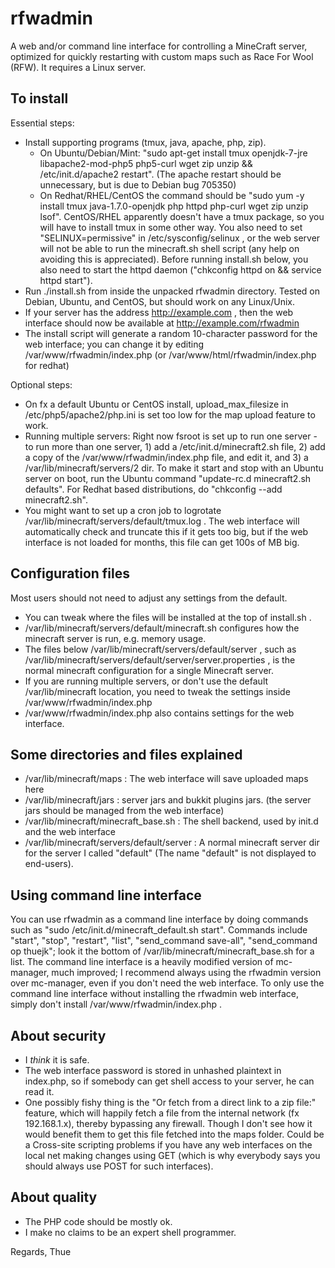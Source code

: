 rfwadmin
========

A web and/or command line interface for controlling a MineCraft server, optimized for quickly restarting with custom maps such as Race For Wool (RFW). It requires a Linux server.

To install
----------

Essential steps:

- Install supporting programs (tmux, java, apache, php, zip).
    - On Ubuntu/Debian/Mint: "sudo apt-get install tmux openjdk-7-jre libapache2-mod-php5 php5-curl wget zip unzip && /etc/init.d/apache2 restart". (The apache restart should be unnecessary, but is due to Debian bug 705350)
    - On Redhat/RHEL/CentOS the command should be "sudo yum -y install tmux java-1.7.0-openjdk php httpd php-curl wget zip unzip lsof". CentOS/RHEL apparently doesn't have a tmux package, so you will have to install tmux in some other way. You also need to set "SELINUX=permissive" in /etc/sysconfig/selinux , or the web server will not be able to run the minecraft.sh shell script (any help on avoiding this is appreciated). Before running install.sh below, you also need to start the httpd daemon ("chkconfig httpd on && service httpd start").
- Run ./install.sh from inside the unpacked rfwadmin directory. Tested on Debian, Ubuntu, and CentOS, but should work on any Linux/Unix.
- If your server has the address http://example.com , then the web interface should now be available at http://example.com/rfwadmin
- The install script will generate a random 10-character password for the web interface; you can change it by editing /var/www/rfwadmin/index.php (or /var/www/html/rfwadmin/index.php for redhat)

Optional steps:

- On fx a default Ubuntu or CentOS install, upload_max_filesize in /etc/php5/apache2/php.ini is set too low for the map upload feature to work.
- Running multiple servers: Right now fsroot is set up to run one server - to run more than one server, 1) add a /etc/init.d/minecraft2.sh file, 2) add a copy of the /var/www/rfwadmin/index.php file, and edit it, and 3) a /var/lib/minecraft/servers/2 dir. To make it start and stop with an Ubuntu server on boot, run the Ubuntu command "update-rc.d minecraft2.sh defaults". For Redhat based distributions, do "chkconfig --add minecraft2.sh".
- You might want to set up a cron job to logrotate /var/lib/minecraft/servers/default/tmux.log . The web interface will automatically check and truncate this if it gets too big, but if the web interface is not loaded for months, this file can get 100s of MB big.

Configuration files
-------------------

Most users should not need to adjust any settings from the default.

- You can tweak where the files will be installed at the top of install.sh .
- /var/lib/minecraft/servers/default/minecraft.sh configures how the minecraft server is run, e.g. memory usage.
- The files below /var/lib/minecraft/servers/default/server , such as /var/lib/minecraft/servers/default/server/server.properties , is the normal minecraft configuration for a single Minecraft server.
- If you are running multiple servers, or don't use the default /var/lib/minecraft location, you need to tweak the settings inside /var/www/rfwadmin/index.php
- /var/www/rfwadmin/index.php also contains settings for the web interface.

Some directories and files explained
------------------------------------

- /var/lib/minecraft/maps : The web interface will save uploaded maps here
- /var/lib/minecraft/jars : server jars and bukkit plugins jars. (the server jars should be managed from the web interface)
- /var/lib/minecraft/minecraft_base.sh : The shell backend, used by init.d and the web interface
- /var/lib/minecraft/servers/default/server : A normal minecraft server dir for the server I called "default" (The name "default" is not displayed to end-users).

Using command line interface
----------------------------

You can use rfwadmin as a command line interface by doing commands such as "sudo /etc/init.d/minecraft_default.sh start". Commands include "start", "stop", "restart", "list", "send_command save-all", "send_command op thuejk"; look it the bottom of /var/lib/minecraft/minecraft_base.sh for a list. The command line interface is a heavily modified version of mc-manager, much improved; I recommend always using the rfwadmin version over mc-manager, even if you don't need the web interface. To only use the command line interface without installing the rfwadmin web interface, simply don't install /var/www/rfwadmin/index.php .

About security
--------------

- I *think* it is safe.
- The web interface password is stored in unhashed plaintext in index.php, so if somebody can get shell access to your server, he can read it.
- One possibly fishy thing is the "Or fetch from a direct link to a zip file:" feature, which will happily fetch a file from the internal network (fx 192.168.1.x), thereby bypassing any firewall. Though I don't see how it would benefit them to get this file fetched into the maps folder. Could be a Cross-site scripting problems if you have any web interfaces on the local net making changes using GET (which is why everybody says you should always use POST for such interfaces).

About quality
-------------

- The PHP code should be mostly ok.
- I make no claims to be an expert shell programmer.

Regards, Thue
